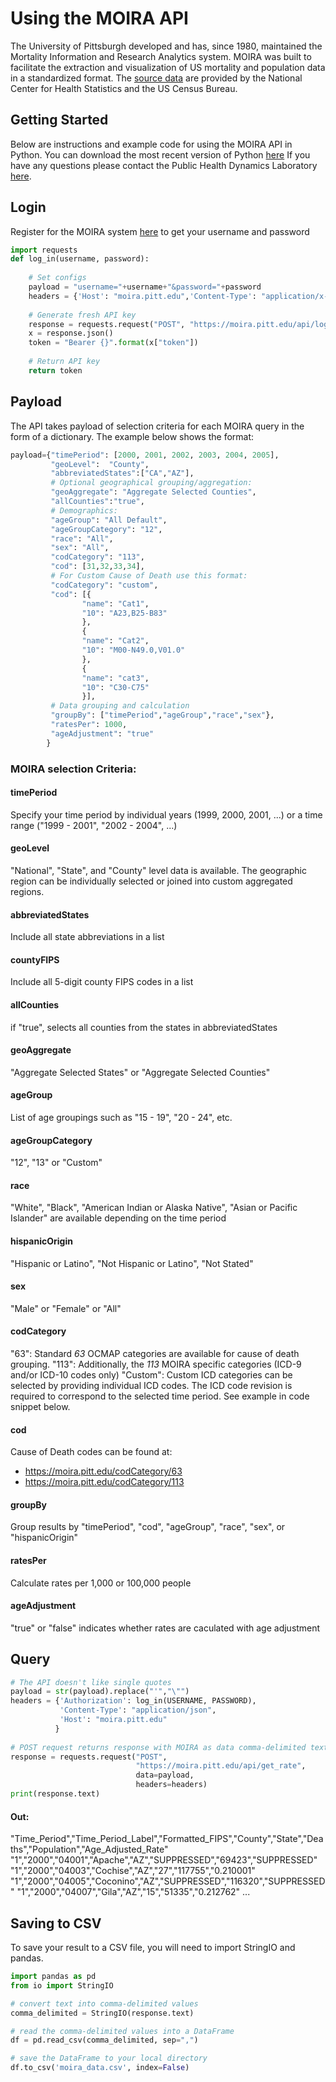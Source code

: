 # Using the MOIRA API 
The University of Pittsburgh developed and has, since 1980, maintained the Mortality Information and Research Analytics system. MOIRA was built to facilitate the extraction and visualization of US mortality and population data in a standardized format. The [source data](https://moira.pitt.edu/sources) are provided by the National Center for Health Statistics and the US Census Bureau.

## Getting Started
Below are instructions and example code for using the MOIRA API in Python. You can download the most recent version of Python [here](https://www.python.org/downloads/) If you have any questions please contact the Public Health Dynamics Laboratory [here](https://moira.pitt.edu/contact).

## Login
Register for the MOIRA system [here](https://moira.pitt.edu/users/create) to get your username and password
```python
import requests
def log_in(username, password):
    
    # Set configs
    payload = "username="+username+"&password="+password
    headers = {'Host': "moira.pitt.edu",'Content-Type': "application/x-www-form-urlencoded"}
    
    # Generate fresh API key
    response = requests.request("POST", "https://moira.pitt.edu/api/login", data=payload, headers=headers)
    x = response.json()
    token = "Bearer {}".format(x["token"]) 
    
    # Return API key
    return token 
```

## Payload
The API takes payload of selection criteria for each MOIRA query in the form of a dictionary. The example below shows the format:
```python
payload={"timePeriod": [2000, 2001, 2002, 2003, 2004, 2005],
         "geoLevel":  "County",
         "abbreviatedStates":["CA","AZ"],
         # Optional geographical grouping/aggregation:
         "geoAggregate": "Aggregate Selected Counties",
         "allCounties":"true",
         # Demographics:
         "ageGroup": "All Default",
         "ageGroupCategory": "12",
         "race": "All",         
         "sex": "All",         
         "codCategory": "113",
         "cod": [31,32,33,34],
         # For Custom Cause of Death use this format:
         "codCategory": "custom",
         "cod": [{
                "name": "Cat1",
                "10": "A23,B25-B83"
                }, 
                {
                "name": "Cat2",
                "10": "M00-N49.0,V01.0"
                }, 
                {
                "name": "cat3",
                "10": "C30-C75"
                }],
         # Data grouping and calculation
         "groupBy": ["timePeriod","ageGroup","race","sex"},
         "ratesPer": 1000,
         "ageAdjustment": "true"
        }
```
### MOIRA selection Criteria:
#### timePeriod
Specify your time period by individual years (1999, 2000, 2001, ...) or a time range ("1999 - 2001", "2002 - 2004", ...)
#### geoLevel
"National", "State", and "County" level data is available. The geographic region can be individually selected or joined into custom aggregated regions.
#### abbreviatedStates
Include all state abbreviations in a list
#### countyFIPS
Include all 5-digit county FIPS codes in a list
#### allCounties
if "true", selects all counties from the states in abbreviatedStates
#### geoAggregate
"Aggregate Selected States" or "Aggregate Selected Counties"
#### ageGroup
List of age groupings such as "15 - 19", "20 - 24", etc.
#### ageGroupCategory
"12", "13" or "Custom"
#### race
"White", "Black", "American Indian or Alaska Native", "Asian or Pacific Islander" are available depending on the time period
#### hispanicOrigin
"Hispanic or Latino", "Not Hispanic or Latino", "Not Stated"
#### sex
"Male" or "Female" or "All"
#### codCategory
"63": Standard *63* OCMAP categories are available for cause of death grouping. 
"113": Additionally, the *113* MOIRA specific categories (ICD-9 and/or ICD-10 codes only)
"Custom": Custom ICD categories can be selected by providing individual ICD codes. The ICD code revision is required to correspond to the selected time period. See example in code snippet below.
#### cod
Cause of Death codes can be found at:
* https://moira.pitt.edu/codCategory/63
* https://moira.pitt.edu/codCategory/113
#### groupBy
Group results by "timePeriod", "cod", "ageGroup", "race", "sex", or "hispanicOrigin"
#### ratesPer
Calculate rates per 1,000 or 100,000 people
#### ageAdjustment
"true" or "false" indicates whether rates are caculated with age adjustment



## Query

```python
# The API doesn't like single quotes
payload = str(payload).replace("'","\"")
headers = {'Authorization': log_in(USERNAME, PASSWORD),
           'Content-Type': "application/json",
           'Host': "moira.pitt.edu"
          }
          
# POST request returns response with MOIRA as data comma-delimited text
response = requests.request("POST", 
                            "https://moira.pitt.edu/api/get_rate", 
                            data=payload, 
                            headers=headers)
print(response.text)
```
#### Out:
"Time_Period","Time_Period_Label","Formatted_FIPS","County","State","Deaths","Population","Age_Adjusted_Rate"
"1","2000","04001","Apache","AZ","SUPPRESSED","69423","SUPPRESSED"
"1","2000","04003","Cochise","AZ","27","117755","0.210001"
"1","2000","04005","Coconino","AZ","SUPPRESSED","116320","SUPPRESSED"
"1","2000","04007","Gila","AZ","15","51335","0.212762"
...

## Saving to CSV
To save your result to a CSV file, you will need to import StringIO and pandas.
```python
import pandas as pd
from io import StringIO

# convert text into comma-delimited values
comma_delimited = StringIO(response.text)

# read the comma-delimited values into a DataFrame
df = pd.read_csv(comma_delimited, sep=",")

# save the DataFrame to your local directory
df.to_csv('moira_data.csv', index=False)

```

